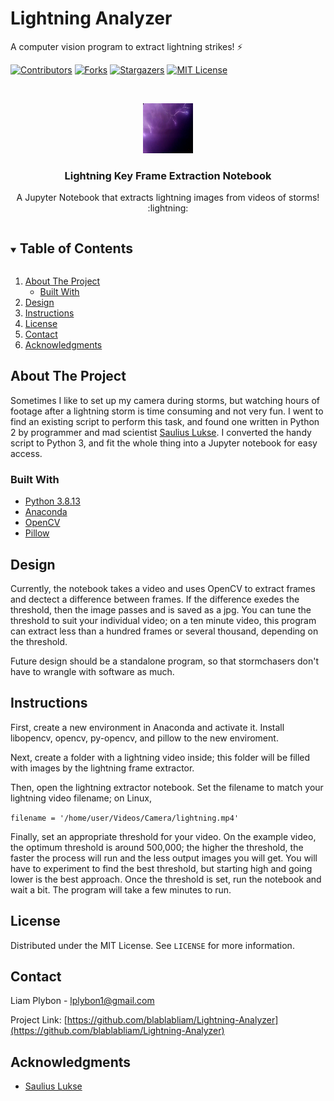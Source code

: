 # Lightning Analyzer
 A computer vision program to extract lightning strikes! ⚡


<!-- PROJECT SHIELDS -->
<!--
*** I'm using markdown "reference style" links for readability.
*** Reference links are enclosed in brackets [ ] instead of parentheses ( ).
*** See the bottom of this document for the declaration of the reference variables
*** for contributors-url, forks-url, etc. This is an optional, concise syntax you may use.
*** https://www.markdownguide.org/basic-syntax/#reference-style-links
-->
[![Contributors][contributors-shield]][contributors-url]
[![Forks][forks-shield]][forks-url]
[![Stargazers][stars-shield]][stars-url]
[![MIT License][license-shield]][license-url]



<!-- PROJECT LOGO -->
<br />
<p align="center">
  <a href="https://github.com/blablabliam/Lightning-Analyzer">
    <img src="images/lightning5.jpg" alt="Lightning Strikes!" width="80" height="80">
  </a>

  <h3 align="center">Lightning Key Frame Extraction Notebook</h3>

  <p align="center">
    A Jupyter Notebook that extracts lightning images from videos of storms! :lightning: 
  </p>
</p>



<!-- TABLE OF CONTENTS -->
<details open="open">
  <summary><h2 style="display: inline-block">Table of Contents</h2></summary>
  <ol>
    <li>
      <a href="#about-the-project">About The Project</a>
      <ul>
        <li><a href="#built-with">Built With</a></li>
      </ul>
    </li>
    <li><a href="#design">Design</a></li>
    <li><a href="#instructions">Instructions</a></li>
    <li><a href="#license">License</a></li>
    <li><a href="#contact">Contact</a></li>
    <li><a href="#acknowledgments">Acknowledgments</a></li>
  </ol>
</details>



<!-- ABOUT THE PROJECT -->
## About The Project

Sometimes I like to set up my camera during storms, but watching hours of footage after a lightning storm is time consuming and not very fun. I went to find an existing script to perform this task, and found one written in Python 2 by programmer and mad scientist [Saulius Lukse](https://lukse.lt/uzrasai/2015-05-lightning-strikes-and-python/). I converted the handy script to Python 3, and fit the whole thing into a Jupyter notebook for easy access. 

### Built With

* [Python 3.8.13](https://www.python.org/)
* [Anaconda](https://www.anaconda.com/)
* [OpenCV](https://opencv.org/)
* [Pillow](https://pillow.readthedocs.io/en/stable/)

<!-- DESIGN DESCRIPTION -->
## Design

Currently, the notebook takes a video and uses OpenCV to extract frames and dectect a difference between frames. If the difference exedes the threshold, then the image passes and is saved as a jpg. You can tune the threshold to suit your individual video; on a ten minute video, this program can extract less than a hundred frames or several thousand, depending on the threshold. 

Future design should be a standalone program, so that stormchasers don't have to wrangle with software as much. 

<!-- USING THE SOFTWARE -->
## Instructions

First, create a new environment in Anaconda and activate it. Install libopencv, opencv, py-opencv, and pillow to the new enviroment. 

Next, create a folder with a lightning video inside; this folder will be filled with images by the lightning frame extractor. 

Then, open the lightning extractor notebook. Set the filename to match your lightning video filename; on Linux, 

```filename = '/home/user/Videos/Camera/lightning.mp4'```

Finally, set an appropriate threshold for your video. On the example video, the optimum threshold is around 500,000; the higher the threshold, the faster the process will run and the less output images you will get. You will have to experiment to find the best threshold, but starting high and going lower is the best approach. Once the threshold is set, run the notebook and wait a bit. The program will take a few minutes to run. 

<!-- LICENSE -->
## License

Distributed under the MIT License. See `LICENSE` for more information.


<!-- CONTACT -->
## Contact

Liam Plybon - lplybon1@gmail.com

Project Link: [https://github.com/blablabliam/Lightning-Analyzer](https://github.com/blablabliam/Lightning-Analyzer)



<!-- ACKNOWLEDGEMENTS -->
## Acknowledgments

* [Saulius Lukse](https://lukse.lt/uzrasai/2015-05-lightning-strikes-and-python/)





<!-- MARKDOWN LINKS & IMAGES -->
<!-- https://www.markdownguide.org/basic-syntax/#reference-style-links -->
[contributors-shield]: https://img.shields.io/github/contributors/blablabliam/Lightning-Analyzer.svg?style=for-the-badge
[contributors-url]: https://github.com/blablabliam/Lightning-Analyzer/graphs/contributors
[forks-shield]: https://img.shields.io/github/forks/blablabliam/Lightning-Analyzer.svg?style=for-the-badge
[forks-url]: https://github.com/blablabliam/Lightning-Analyzer/network/members
[stars-shield]: https://img.shields.io/github/stars/blablabliam/Lightning-Analyzer.svg?style=for-the-badge
[stars-url]: https://github.com/blablabliam/Lightning-Analyzer/stargazers
[issues-shield]: https://img.shields.io/github/issues/blablabliam/Lightning-Analyzer.svg?style=for-the-badge
[issues-url]: https://github.com/blablabliam/Lightning-Analyzer/issues
[license-shield]: https://img.shields.io/github/license/blablabliam/Lightning-Analyzer.svg?style=for-the-badge
[license-url]: https://github.com/blablabliam/Lightning-Analyzer/blob/master/LICENSE.txt
